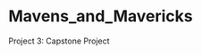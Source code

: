 # Mavens_and_Mavericks
Project 3: Capstone Project

<a href="https://3.bp.blogspot.com/-JOWeA_mV_Sw/WasHZw4Ms-I/AAAAAAABAuY/M7bCiHP0lx4pI1lF_SbUeKnTuEK1xs0DwCLcBGAs/s640/Madonna.gif" title="happyMav"/></a>
